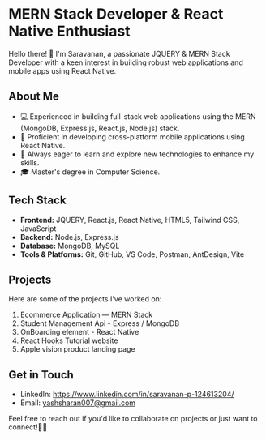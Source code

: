 
# MERN Stack Developer & React Native Enthusiast

Hello there! 👋 I'm Saravanan, a passionate JQUERY & MERN Stack Developer with a keen interest in building robust web applications and mobile apps using React Native.

## About Me
- 💻 Experienced in building full-stack web applications using the MERN (MongoDB, Express.js, React.js, Node.js) stack.
- 📱 Proficient in developing cross-platform mobile applications using React Native.
- 🚀 Always eager to learn and explore new technologies to enhance my skills.
- 🎓 Master's degree in Computer Science.

## Tech Stack
- **Frontend:** JQUERY, React.js, React Native, HTML5, Tailwind CSS, JavaScript
- **Backend:** Node.js, Express.js
- **Database:** MongoDB, MySQL
- **Tools & Platforms:** Git, GitHub, VS Code, Postman, AntDesign, Vite

## Projects
Here are some of the projects I've worked on:
1. Ecommerce Application — MERN Stack
2. Student Management Api - Express / MongoDB
3. OnBoarding element - React Native
4. React Hooks Tutorial website
5. Apple vision product landing page

## Get in Touch
- LinkedIn: https://www.linkedin.com/in/saravanan-p-124613204/
- Email: yashsharan007@gmail.com

Feel free to reach out if you'd like to collaborate on projects or just want to connect!🙋‍♂️
